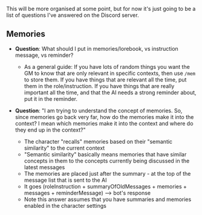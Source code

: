 This will be more organised at some point, but for now it's just going to be a list of questions I've answered on the Discord server.

## Memories

* **Question**: What should I put in memories/lorebook, vs instruction message, vs reminder?
  * As a general guide: If you have lots of random things you want the GM to know that are only relevant in specific contexts, then use `/mem` to store them. If you have things that are relevant all the time, put them in the role/instruction. If you have things that are really important all the time, and that the AI needs a strong reminder about, put it in the reminder.


* **Question**: "I am trying to understand the concept of memories. So, since memories go back very far, how do the memories make it into the context? I mean which memories make it into the context and where do they end up in the context?"
  * The character "recalls" memories based on their "semantic similarity" to the current context
  * "Semantic similarity" basically means memories that have similar concepts in them to the concepts currently being discussed in the latest messages
  * The memories are placed just after the summary - at the top of the message list that is sent to the AI
  * It goes (roleInstruction + summaryOfOldMessages + memories + messages + reminderMessage) --> bot's response
  * Note this answer assumes that you have summaries and memories enabled in the character settings
